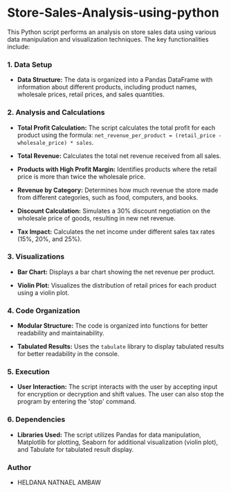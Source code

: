 # Store-Sales-Analysis-using-python

This Python script performs an analysis on store sales data using various data manipulation and visualization techniques. The key functionalities include:

### 1. Data Setup

- **Data Structure:** The data is organized into a Pandas DataFrame with information about different products, including product names, wholesale prices, retail prices, and sales quantities.

### 2. Analysis and Calculations

- **Total Profit Calculation:** The script calculates the total profit for each product using the formula: `net_revenue_per_product = (retail_price - wholesale_price) * sales`.

- **Total Revenue:** Calculates the total net revenue received from all sales.

- **Products with High Profit Margin:** Identifies products where the retail price is more than twice the wholesale price.

- **Revenue by Category:** Determines how much revenue the store made from different categories, such as food, computers, and books.

- **Discount Calculation:** Simulates a 30% discount negotiation on the wholesale price of goods, resulting in new net revenue.

- **Tax Impact:** Calculates the net income under different sales tax rates (15%, 20%, and 25%).

### 3. Visualizations

- **Bar Chart:** Displays a bar chart showing the net revenue per product.

- **Violin Plot:** Visualizes the distribution of retail prices for each product using a violin plot.

### 4. Code Organization

- **Modular Structure:** The code is organized into functions for better readability and maintainability.

- **Tabulated Results:** Uses the `tabulate` library to display tabulated results for better readability in the console.

### 5. Execution

- **User Interaction:** The script interacts with the user by accepting input for encryption or decryption and shift values. The user can also stop the program by entering the 'stop' command.

### 6. Dependencies

- **Libraries Used:** The script utilizes Pandas for data manipulation, Matplotlib for plotting, Seaborn for additional visualization (violin plot), and Tabulate for tabulated result display.

### Author
- HELDANA NATNAEL AMBAW
